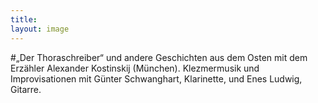 ```yaml
---
title: 
layout: image
---
```


#„Der Thoraschreiber“ 
und andere Geschichten aus dem Osten mit dem Erzähler Alexander Kostinskij (München).
Klezmermusik und Improvisationen mit Günter Schwanghart, Klarinette, und Enes Ludwig, Gitarre.
